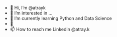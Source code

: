 - 👋 Hi, I’m @atrayk
- 👀 I’m interested in ...
- 🌱 I’m currently learning Python and Data Science
- 💞️ 
- 📫 How to reach me Linkedin @atray.k
<!---
atrayk/atrayk is a ✨ special ✨ repository because its `README.md` (this file) appears on your GitHub profile.
You can click the Preview link to take a look at your changes.
--->
